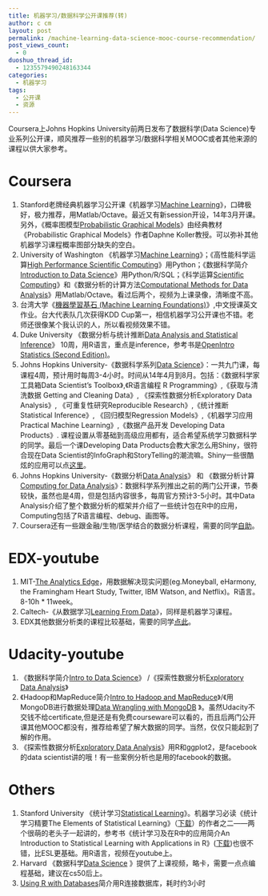 ```yaml
---
title: 机器学习/数据科学公开课推荐(转)
author: c cm
layout: post
permalink: /machine-learning-data-science-mooc-course-recommendation/
post_views_count:
  - 0
duoshuo_thread_id:
  - 1235579490248163344
categories:
  - 机器学习
tags:
  - 公开课
  - 资源
---
```

Coursera上Johns Hopkins University前两日发布了数据科学(Data Science)专业系列公开课，顺风推荐一些别的机器学习/数据科学相关MOOC或者其他来源的课程以供大家参考。<!--more-->

# Coursera

1.  Stanford老牌经典机器学习公开课《机器学习<a href="https://www.coursera.org/course/ml" target="_blank">Machine Learning</a>》，口碑极好，极力推荐，用Matlab/Octave。最近又有新session开设，14年3月开课。另外，《概率图模型[Probabilistic Graphical Models](https://www.coursera.org/course/pgm)》由经典教材《Probabilistic Graphical Models》作者Daphne Koller教授。可以弥补其他机器学习课程概率图部分缺失的空白。
2.  University of Washington 《机器学习[Machine Learning][1]》；《高性能科学运算<a href="https://www.coursera.org/course/scicomp" target="_blank">High Performance Scientific Computing</a>》用Python；《数据科学简介<a href="https://www.coursera.org/course/datasci" target="_blank">Introduction to Data Science</a>》用Python/R/SQL；《科学运算<a href="https://www.coursera.org/course/scientificcomp" target="_blank">Scientific Computing</a>》和《数据分析的计算方法<a href="https://www.coursera.org/course/compmethods" target="_blank">Computational Methods for Data Analysis</a>》用Matlab/Octave。看过后两个，视频为上课录像，清晰度不高。
3.  台湾大学《<a href="https://www.coursera.org/course/ntumlone" target="_blank">機器學習基石 (Machine Learning Foundations)</a>》,中文授课英文作业。台大代表队几次获得KDD Cup第一，相信机器学习公开课也不错。老师还很像某个我认识的人，所以看视频效果不错。
4.  Duke University 《数据分析与统计推断<a href="https://www.coursera.org/course/statistics" target="_blank">Data Analysis and Statistical Inference</a>》 10周，用R语言，重点是inference，参考书是<a href="http://www.openintro.org/stat/textbook.php" target="_blank">OpenIntro Statistics (Second Edition)</a>。
5.  Johns Hopkins University-《数据科学系列<a href="https://www.coursera.org/specialization/jhudatascience/1?utm_medium=listingPage" target="_blank">Data Science</a>》：<span style="line-height: 1.5em;">一共九门课，每课程4周，预计用时每周3-4小时。时间从14年4月到8月。包括：《数据科学家工具箱Data Scientist&#8217;s Toolbox》,《R语言编程 R Programming》,《获取与清洗数据 Getting and Cleaning Data》, 《探索性数据分析Exploratory Data Analysis》, 《可重复性研究Reproducible Research》,《统计推断 Statistical Inference》, 《回归模型Regression Models》,《机器学习应用Practical Machine Learning》,《数据产品开发 Developing Data Products》. 课程设置从零基础到高级应用都有，适合希望系统学习数据科学的同学。最后一个课Developing Data Products会教大家怎么用Shiny，很符合现在Data Scientist的InfoGraph和StoryTelling的潮流嘛。Shiny一些很酷炫的应用可以点<a href="http://www.rstudio.com/shiny/showcase/" target="_blank">这里</a>。</span>
6.  Johns Hopkins University-《数据分析<a href="https://www.coursera.org/course/dataanalysis" target="_blank">Data Analysis</a>》 和 《数据分析计算<a href="https://www.coursera.org/course/compdata" target="_blank">Computing for Data Analysis</a>》：数据科学系列推出之前的两门公开课，节奏较快，虽然也是4周，但是包括内容很多，每周官方预计3-5小时。其中Data Analysis介绍了整个数据分析的框架并介绍了一些统计包在R中的应用，Computing包括了R语言编程、debug、画图等。
7.  Coursera还有一些跟金融/生物/医学结合的数据分析课程，需要的同学<a href="https://www.coursera.org/courses?orderby=upcoming&cats=stats" target="_blank">自助</a>。

# EDX-youtube

1.  MIT-<a href="https://www.edx.org/course/mitx/mitx-15-071x-analytics-edge-1416" target="_blank">The Analytics Edge</a>，用数据解决现实问题(eg.Moneyball, eHarmony, the Framingham Heart Study, Twitter, IBM Watson, and Netflix)。R语言。8-10h * 11week。
2.  Caltech-《从数据学习<a href="https://www.edx.org/course/caltechx/caltechx-cs1156x-learning-data-1120" target="_blank">Learning From Data</a>》，同样是机器学习课程。
3.  EDX其他数据分析类的课程比较基础，需要的同学<a href="https://www.edx.org/course-list/allschools/statistics-data-analysis/allcourses" target="_blank">点此</a>。

# Udacity-youtube

1.  《数据科学简介<a href="https://www.udacity.com/course/ud359" data-ng-href="/course/ud359">Intro to Data Science</a>》 /《探索性数据分析<a href="https://www.udacity.com/course/ud651" data-ng-href="/course/ud651">Exploratory Data Analysis</a>》
2.  《Hadoop和MapReduce简介<a href="https://www.udacity.com/course/ud617" data-ng-href="/course/ud617">Intro to Hadoop and MapReduce</a>》/《用MongoDB进行数据处理<a href="https://www.udacity.com/course/ud032" data-ng-href="/course/ud032">Data Wrangling with MongoDB</a> 》。虽然Udacity不交钱不给certificate,但是还是有免费courseware可以看的，而且后两门公开课其他MOOC都没有，推荐给希望了解大数据的同学。当然，仅仅只能起到了解的作用。
3.  《探索性数据分析<a href="https://www.udacity.com/course/ud651" target="_blank">Exploratory Data Analysis</a>》用R和ggplot2，是facebook的data scientist讲的哦！有一些案例分析也是用的facebook的数据。

# Others

1.  Stanford University 《统计学习<a href="https://class.stanford.edu/courses/HumanitiesScience/StatLearning/Winter2014/about" target="_blank">Statistical Learning</a>》。机器学习必读《统计学习精要The Elements of Statistical Learning》（<a href="http://www-stat.stanford.edu/~tibs/ElemStatLearn/download.html" target="_blank">下载</a>）的作者之二——两个很萌的老头子一起讲的，参考书《统计学习及在R中的应用简介An Introduction to Statistical Learning with Applications in R》(<a href="http://www-bcf.usc.edu/~gareth/ISL/ISLR%20First%20Printing.pdf" target="_blank">下载</a>)也很不错，比ESL更基础。用R语言，视频在youtube上。
2.  Harvard 《数据科学<a href="http://cm.dce.harvard.edu/2014/01/14328/publicationListing.shtml" target="_blank">Data Science</a> 》提供了上课视频，略卡，需要一点点编程基础，建议在cs50后上。
3. [Using R with Databases](bigdatauniversity.com/bdu-wp/bdu-course/using-r-with-databases/)简介用R连接数据库，耗时约3小时


 [1]: https://www.coursera.org/course/machlearning
